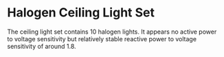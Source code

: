 # Halogen Ceiling Light Set

The ceiling light set contains 10 halogen lights. It appears no active power to voltage sensitivity but relatively stable reactive power to voltage sensitivity of around 1.8. 
